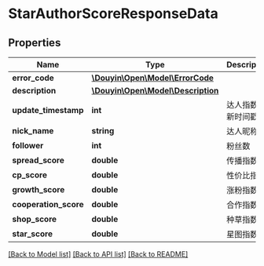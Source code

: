 # StarAuthorScoreResponseData

## Properties
Name | Type | Description | Notes
------------ | ------------- | ------------- | -------------
**error_code** | [**\Douyin\Open\Model\ErrorCode**](ErrorCode.md) |  | 
**description** | [**\Douyin\Open\Model\Description**](Description.md) |  | 
**update_timestamp** | **int** | 达人指数更新时间戳 | [optional] 
**nick_name** | **string** | 达人昵称 | [optional] 
**follower** | **int** | 粉丝数 | [optional] 
**spread_score** | **double** | 传播指数 | [optional] 
**cp_score** | **double** | 性价比指数 | [optional] 
**growth_score** | **double** | 涨粉指数 | [optional] 
**cooperation_score** | **double** | 合作指数 | [optional] 
**shop_score** | **double** | 种草指数 | [optional] 
**star_score** | **double** | 星图指数 | [optional] 

[[Back to Model list]](../../README.md#documentation-for-models) [[Back to API list]](../../README.md#documentation-for-api-endpoints) [[Back to README]](../../README.md)

